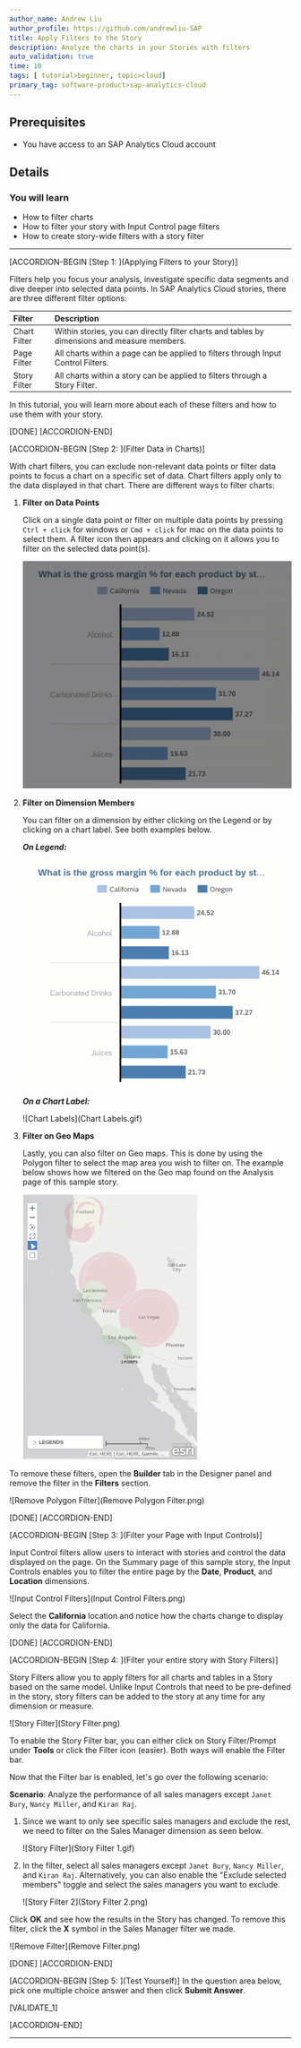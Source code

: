 ```yaml
---
author_name: Andrew Liu
author_profile: https://github.com/andrewliu-SAP
title: Apply Filters to the Story
description: Analyze the charts in your Stories with filters
auto_validation: true
time: 10
tags: [ tutorial>beginner, topic>cloud]
primary_tag: software-product>sap-analytics-cloud
---
```


## Prerequisites
- You have access to an SAP Analytics Cloud account

## Details
### You will learn
  - How to filter charts
  - How to filter your story with Input Control page filters
  - How to create story-wide filters with a story filter

<!-- Add additional information: Background information, longer prerequisites -->

---

[ACCORDION-BEGIN [Step 1: ](Applying Filters to your Story)]

Filters help you focus your analysis, investigate specific data segments and dive deeper into selected data points.  In SAP Analytics Cloud stories, there are three different filter options:

|  Filter         | Description
|  :------------- | :-------------
|  Chart Filter   | Within stories, you can directly filter charts and tables by dimensions and measure members.
|  Page Filter    | All charts within a page can be applied to filters through Input Control Filters.
|  Story Filter   | All charts within a story can be applied to filters through a Story Filter.

In this tutorial, you will learn more about each of these filters and how to use them with your story.

[DONE]
[ACCORDION-END]

[ACCORDION-BEGIN [Step 2: ](Filter Data in Charts)]

With chart filters, you can exclude non-relevant data points or filter data points to focus a chart on a specific set of data. Chart filters apply only to the data displayed in that chart. There are different ways to filter charts:

1. **Filter on Data Points**

    Click on a single data point or filter on multiple data points by pressing `Ctrl + click` for windows or `Cmd + click` for mac on the data points to select them. A filter icon then appears and clicking on it allows you to filter on the selected data point(s).  

    ![Filter](Filter.gif)

  2. **Filter on Dimension Members**  

      You can filter on a dimension by either clicking on the Legend or by clicking on a chart label.  See both examples below.

      ***On Legend:***  

      ![Legend](Legend.gif)

      ***On a Chart Label:***  

      ![Chart Labels](Chart Labels.gif)

  3. **Filter on Geo Maps**

      Lastly, you can also filter on Geo maps. This is done by using the Polygon filter to select the map area you wish to filter on. The example below shows how we filtered on the Geo map found on the Analysis page of this sample story.  

      ![Geo](Geo.gif)

To remove these filters, open the **Builder** tab in the Designer panel and remove the filter in the **Filters** section.

![Remove Polygon Filter](Remove Polygon Filter.png)

[DONE]
[ACCORDION-END]


[ACCORDION-BEGIN [Step 3: ](Filter your Page with Input Controls)]

Input Control filters allow users to interact with stories and control the data displayed on the page. On the Summary page of this sample story, the Input Controls enables you to filter the entire page by the **Date**, **Product**, and **Location** dimensions.  

![Input Control Filters](Input Control Filters.png)

Select the **California** location and notice how the charts change to display only the data for California.

[DONE]
[ACCORDION-END]

[ACCORDION-BEGIN [Step 4: ](Filter your entire story with Story Filters)]

Story Filters allow you to apply filters for all charts and tables in a Story based on the same model. Unlike Input Controls that need to be pre-defined in the story, story filters can be added to the story at any time for any dimension or measure.

![Story Filter](Story Filter.png)

To enable the Story Filter bar, you can either click on Story Filter/Prompt under **Tools** or click the Filter icon (easier). Both ways will enable the Filter bar.

Now that the Filter bar is enabled, let's go over the following scenario:  

**Scenario**: Analyze the performance of all sales managers except `Janet Bury`, `Nancy Miller`, and `Kiran Raj`.    


1. Since we want to only see specific sales managers and exclude the rest, we need to filter on the Sales Manager dimension as seen below.  

      ![Story Filter](Story Filter 1.gif)



2. In the filter, select all sales managers except `Janet Bury`, `Nancy Miller`, and `Kiran Raj`.  Alternatively, you can also enable the "Exclude selected members" toggle and select the sales managers you want to exclude.  

      ![Story Filter 2](Story Filter 2.png)

Click **OK** and see how the results in the Story has changed. To remove this filter, click the **X** symbol in the Sales Manager filter we made.

![Remove Filter](Remove Filter.png)

[DONE]
[ACCORDION-END]

[ACCORDION-BEGIN [Step 5: ](Test Yourself)]
In the question area below, pick one multiple choice answer and then click **Submit Answer**.

[VALIDATE_1]

[ACCORDION-END]

---
